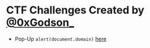 # CTF Challenges Created by <a href="https://twitter.com/0xGodson_">@0xGodson_</a>

* Pop-Up `alert(document.domain)` <a href="/ctfs/chal1.html">here</a>
